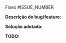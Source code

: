Fixes #ISSUE_NUMBER
<!-- Informe o numero da issue a que esse PR se refere -->

**Descrição do bug/feature:**
<!-- Descreva o bug ou a feature do PR -->

**Solução adotada:**
<!-- Descreva a solução adotada para resolver o bug ou implementar a feature -->

**TODO:**
<!-- Descreva o que ainda deve ser feito nesse PR ou em PRs futuros. Se não existir um TODO, preencher com N/A-->

<!-- Ao terminar a descrição do PR, apague todos os comentários -->
